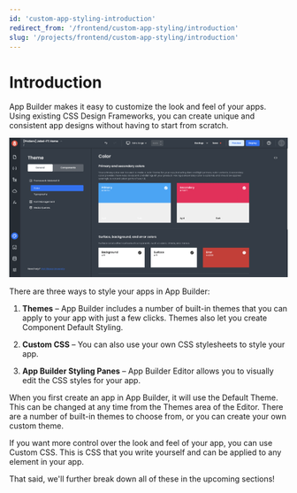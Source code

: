 ```yaml
---
id: 'custom-app-styling-introduction'
redirect_from: '/frontend/custom-app-styling/introduction'
slug: '/projects/frontend/custom-app-styling/introduction'
---
```


# Introduction

App Builder makes it easy to customize the look and feel of your apps. Using existing CSS Design Frameworks, you can create unique and consistent app designs without having to start from scratch.

![Themes pane in App Builder for Custom Styling](./_images/ab-custom-styles-1.png)

There are three ways to style your apps in App Builder:

1. **Themes** – App Builder includes a number of built-in themes that you can apply to your app with just a few clicks. Themes also let you create Component Default Styling.

2. **Custom CSS** – You can also use your own CSS stylesheets to style your app.

3. **App Builder Styling Panes** – App Builder Editor allows you to visually edit the CSS styles for your app.

When you first create an app in App Builder, it will use the Default Theme. This can be changed at any time from the Themes area of the Editor. There are a number of built-in themes to choose from, or you can create your own custom theme.

If you want more control over the look and feel of your app, you can use Custom CSS. This is CSS that you write yourself and can be applied to any element in your app.

That said, we'll further break down all of these in the upcoming sections!
